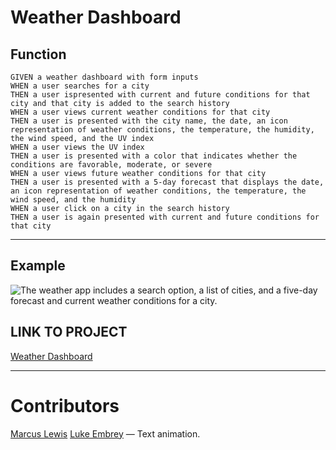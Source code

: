 # Weather Dashboard

## Function

``` 
GIVEN a weather dashboard with form inputs
WHEN a user searches for a city
THEN a user ispresented with current and future conditions for that city and that city is added to the search history
WHEN a user views current weather conditions for that city
THEN a user is presented with the city name, the date, an icon representation of weather conditions, the temperature, the humidity, the wind speed, and the UV index
WHEN a user views the UV index
THEN a user is presented with a color that indicates whether the conditions are favorable, moderate, or severe
WHEN a user views future weather conditions for that city
THEN a user is presented with a 5-day forecast that displays the date, an icon representation of weather conditions, the temperature, the wind speed, and the humidity
WHEN a user click on a city in the search history
THEN a user is again presented with current and future conditions for that city
```
- - -

## Example

![The weather app includes a search option, a list of cities, and a five-day forecast and current weather conditions for a city.](https://i.imgur.com/ka38Uoz.png)

## LINK TO PROJECT

[Weather Dashboard](https://lewisemarcus.github.io/WeatherDashboard/)

- - - 

# Contributors

[Marcus Lewis](https://github.com/lewisemarcus)
[Luke Embrey](https://github.com/embluk) — Text animation.